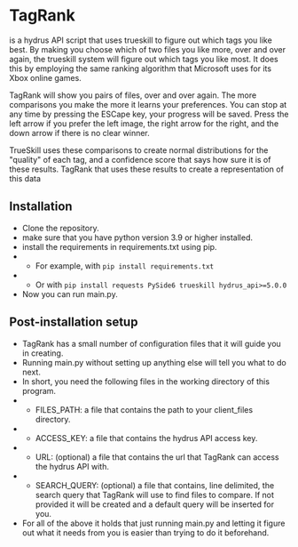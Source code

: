 # TagRank
is a hydrus API script that uses trueskill to figure out which tags you like best.
By making you choose which of two files you like more, over and over again, the trueskill system will figure out which tags you like most.
It does this by employing the same ranking algorithm that Microsoft uses for its Xbox online games.

TagRank will show you pairs of files, over and over again.
The more comparisons you make the more it learns your preferences.
You can stop at any time by pressing the ESCape key, your progress will be saved.
Press the left arrow if you prefer the left image, the right arrow for the right, and the down arrow if there is no clear winner.


TrueSkill uses these comparisons to create normal distributions for the "quality" of each tag, and a confidence score that says how sure it is of these results.
TagRank that uses these results to create a representation of this data

## Installation
- Clone the repository.
- make sure that you have python version 3.9 or higher installed.
- install the requirements in requirements.txt using pip.
- - For example, with `pip install requirements.txt`
- - Or with `pip install requests PySide6 trueskill hydrus_api>=5.0.0`
- Now you can run main.py.


## Post-installation setup
- TagRank has a small number of configuration files that it will guide you in creating.
- Running main.py without setting up anything else will tell you what to do next.
- In short, you need the following files in the working directory of this program.
- - FILES_PATH: a file that contains the path to your client_files directory.
- - ACCESS_KEY: a file that contains the hydrus API access key.
- - URL: (optional) a file that contains the url that TagRank can access the hydrus API with.
- - SEARCH_QUERY: (optional) a file that contains, line delimited, the search query that TagRank will use to find files to compare. If not provided it will be created and a default query will be inserted for you.
- For all of the above it holds that just running main.py and letting it figure out what it needs from you is easier than trying to do it beforehand.